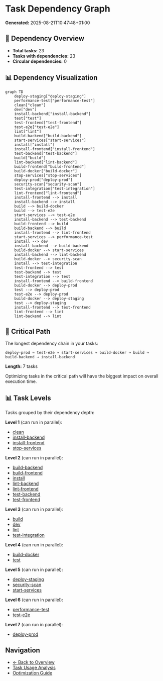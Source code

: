 # Task Dependency Graph

**Generated:** 2025-08-21T10:47:48+01:00

## 🔗 Dependency Overview

- **Total tasks:** 23
- **Tasks with dependencies:** 23
- **Circular dependencies:** 0

## 📊 Dependency Visualization

```mermaid
graph TD
    deploy-staging["deploy-staging"]
    performance-test["performance-test"]
    clean["clean"]
    dev["dev"]
    install-backend["install-backend"]
    test["test"]
    test-frontend["test-frontend"]
    test-e2e["test-e2e"]
    lint["lint"]
    build-backend["build-backend"]
    start-services["start-services"]
    install["install"]
    install-frontend["install-frontend"]
    test-backend["test-backend"]
    build["build"]
    lint-backend["lint-backend"]
    build-frontend["build-frontend"]
    build-docker["build-docker"]
    stop-services["stop-services"]
    deploy-prod["deploy-prod"]
    security-scan["security-scan"]
    test-integration["test-integration"]
    lint-frontend["lint-frontend"]
    install-frontend --> install
    install-backend --> install
    build --> build-docker
    build --> test-e2e
    start-services --> test-e2e
    install-backend --> test-backend
    build-frontend --> build
    build-backend --> build
    install-frontend --> lint-frontend
    start-services --> performance-test
    install --> dev
    install-backend --> build-backend
    build-docker --> start-services
    install-backend --> lint-backend
    build-docker --> security-scan
    install --> test-integration
    test-frontend --> test
    test-backend --> test
    test-integration --> test
    install-frontend --> build-frontend
    build-docker --> deploy-prod
    test --> deploy-prod
    test-e2e --> deploy-prod
    build-docker --> deploy-staging
    test --> deploy-staging
    install-frontend --> test-frontend
    lint-frontend --> lint
    lint-backend --> lint
```

## 🎯 Critical Path

The longest dependency chain in your tasks:

```
deploy-prod → test-e2e → start-services → build-docker → build → build-backend → install-backend
```

**Length:** 7 tasks

Optimizing tasks in the critical path will have the biggest impact on overall execution time.

## 📊 Task Levels

Tasks grouped by their dependency depth:

**Level 1** (can run in parallel):
- [clean](clean.md)
- [install-backend](install-backend.md)
- [install-frontend](install-frontend.md)
- [stop-services](stop-services.md)

**Level 2** (can run in parallel):
- [build-backend](build-backend.md)
- [build-frontend](build-frontend.md)
- [install](install.md)
- [lint-backend](lint-backend.md)
- [lint-frontend](lint-frontend.md)
- [test-backend](test-backend.md)
- [test-frontend](test-frontend.md)

**Level 3** (can run in parallel):
- [build](build.md)
- [dev](dev.md)
- [lint](lint.md)
- [test-integration](test-integration.md)

**Level 4** (can run in parallel):
- [build-docker](build-docker.md)
- [test](test.md)

**Level 5** (can run in parallel):
- [deploy-staging](deploy-staging.md)
- [security-scan](security-scan.md)
- [start-services](start-services.md)

**Level 6** (can run in parallel):
- [performance-test](performance-test.md)
- [test-e2e](test-e2e.md)

**Level 7** (can run in parallel):
- [deploy-prod](deploy-prod.md)

## Navigation

- [← Back to Overview](../README.md)
- [Task Usage Analysis](../summaries/task-usage.md)
- [Optimization Guide](../optimization-guide.md)
